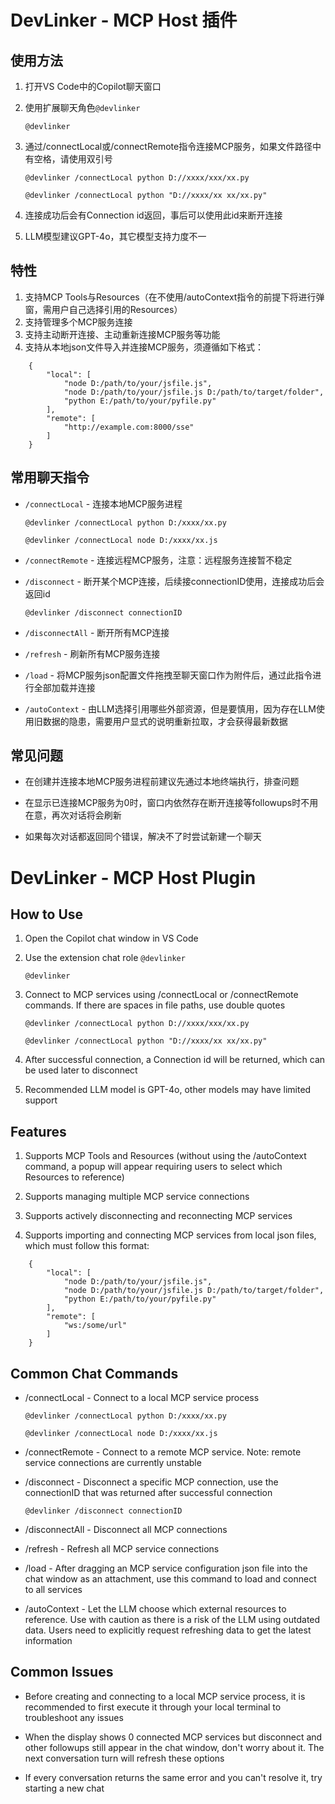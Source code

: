 # DevLinker - MCP Host 插件

## 使用方法

1. 打开VS Code中的Copilot聊天窗口
2. 使用扩展聊天角色<code>@devlinker</code>

    ```@devlinker```

3. 通过/connectLocal或/connectRemote指令连接MCP服务，如果文件路径中有空格，请使用双引号

    ```@devlinker /connectLocal python D://xxxx/xxx/xx.py```

    ```@devlinker /connectLocal python "D://xxxx/xx xx/xx.py"```

4. 连接成功后会有Connection id返回，事后可以使用此id来断开连接
5. LLM模型建议GPT-4o，其它模型支持力度不一

## 特性

1. 支持MCP Tools与Resources（在不使用/autoContext指令的前提下将进行弹窗，需用户自己选择引用的Resources）  
2. 支持管理多个MCP服务连接
3. 支持主动断开连接、主动重新连接MCP服务等功能  
4. 支持从本地json文件导入并连接MCP服务，须遵循如下格式：

```
    {
        "local": [
            "node D:/path/to/your/jsfile.js",
            "node D:/path/to/your/jsfile.js D:/path/to/target/folder",
            "python E:/path/to/your/pyfile.py"
        ],
        "remote": [
            "http://example.com:8000/sse"
        ]
    }
```

## 常用聊天指令

- `/connectLocal` - 连接本地MCP服务进程
    
    <code>@devlinker /connectLocal python D:/xxxx/xx.py</code>

    <code>@devlinker /connectLocal node D:/xxxx/xx.js</code>

- `/connectRemote` - 连接远程MCP服务，注意：远程服务连接暂不稳定
- `/disconnect` - 断开某个MCP连接，后续接connectionID使用，连接成功后会返回id

    <code>@devlinker /disconnect connectionID</code>

- `/disconnectAll` - 断开所有MCP连接
- `/refresh` - 刷新所有MCP服务连接
- `/load` - 将MCP服务json配置文件拖拽至聊天窗口作为附件后，通过此指令进行全部加载并连接
- `/autoContext` - 由LLM选择引用哪些外部资源，但是要慎用，因为存在LLM使用旧数据的隐患，需要用户显式的说明重新拉取，才会获得最新数据


## 常见问题

- 在创建并连接本地MCP服务进程前建议先通过本地终端执行，排查问题

- 在显示已连接MCP服务为0时，窗口内依然存在断开连接等followups时不用在意，再次对话将会刷新

- 如果每次对话都返回同个错误，解决不了时尝试新建一个聊天


# DevLinker - MCP Host Plugin


## How to Use

1. Open the Copilot chat window in VS Code

2. Use the extension chat role <code>@devlinker</code>

    ```@devlinker```

3. Connect to MCP services using /connectLocal or /connectRemote commands. If there are spaces in file paths, use double quotes

    ```@devlinker /connectLocal python D://xxxx/xxx/xx.py```

    ```@devlinker /connectLocal python "D://xxxx/xx xx/xx.py"```

4. After successful connection, a Connection id will be returned, which can be used later to disconnect

5. Recommended LLM model is GPT-4o, other models may have limited support

## Features

1. Supports MCP Tools and Resources (without using the /autoContext command, a popup will appear requiring users to select which Resources to reference)

2. Supports managing multiple MCP service connections

3. Supports actively disconnecting and reconnecting MCP services

4. Supports importing and connecting MCP services from local json files, which must follow this format:

```
    {
        "local": [
            "node D:/path/to/your/jsfile.js",
            "node D:/path/to/your/jsfile.js D:/path/to/target/folder",
            "python E:/path/to/your/pyfile.py"
        ],
        "remote": [
            "ws:/some/url"
        ]
    }
```

## Common Chat Commands

- /connectLocal - Connect to a local MCP service process

    <code>@devlinker /connectLocal python D:/xxxx/xx.py</code>

    <code>@devlinker /connectLocal node D:/xxxx/xx.js</code>

- /connectRemote - Connect to a remote MCP service. Note: remote service connections are currently unstable

- /disconnect - Disconnect a specific MCP connection, use the connectionID that was returned after successful connection

    <code>@devlinker /disconnect connectionID</code>

- /disconnectAll - Disconnect all MCP connections

- /refresh - Refresh all MCP service connections

- /load - After dragging an MCP service configuration json file into the chat window as an attachment, use this command to load and connect to all services

- /autoContext - Let the LLM choose which external resources to reference. Use with caution as there is a risk of the LLM using outdated data. Users need to explicitly request refreshing data to get the latest information

## Common Issues

- Before creating and connecting to a local MCP service process, it is recommended to first execute it through your local terminal to troubleshoot any issues

- When the display shows 0 connected MCP services but disconnect and other followups still appear in the chat window, don't worry about it. The next conversation turn will refresh these options

- If every conversation returns the same error and you can't resolve it, try starting a new chat